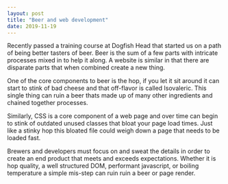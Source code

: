 ```yaml
---
layout: post
title: "Beer and web development"
date: 2019-11-19
---
```

 Recently passed a training course at Dogfish Head that started us on a path of being better tasters of beer. Beer is the sum of a few parts with intricate processes mixed in to help it along. A website is similar in that there are disparate parts that when combined create a new thing.

One of the core components to beer is the  hop, if you let it sit around it can start to stink of bad cheese and that off-flavor is called Isovaleric. This single thing can ruin a beer thats made up of many other ingredients and chained together processes.

Similarly, CSS is a core component of a web page and over time can begin to stink of outdated unused classes that bloat your page load times. Just like a stinky hop this bloated file could weigh down a page that needs to be loaded fast.

Brewers and developers must focus on and sweat the details in order to create an end product that meets and exceeds expectations. Whether it is hop quality, a well structured DOM, performant javascript, or boiling temperature a simple mis-step can ruin ruin a beer or page render.